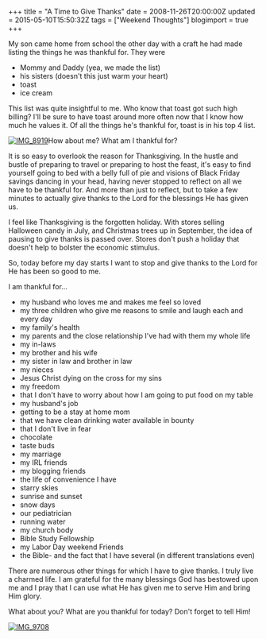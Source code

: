 +++
title = "A Time to Give Thanks"
date = 2008-11-26T20:00:00Z
updated = 2015-05-10T15:50:32Z
tags = ["Weekend Thoughts"]
blogimport = true 
+++

My son came home from school the other day with a craft he had made listing the things he was thankful for.  They were

*   Mommy and Daddy (yea, we made the list)
*   his sisters (doesn't this just warm your heart)
*   toast
*   ice cream 

This list was quite insightful to me.  Who know that toast got such high billing?  I'll be sure to have toast around more often now that I know how much he values it.  Of all the things he's thankful for, toast is in his top 4 list.  

[![IMG_8919](https://latc.s3.amazonaws.com/wp-content/uploads/2008/11/img-8919-thumb.jpg)](https://latc.s3.amazonaws.com/wp-content/uploads/2008/11/img-8919.jpg)How about me?  What am I thankful for?  

 It is so easy to overlook the reason for Thanksgiving.  In the hustle and bustle of preparing to travel or preparing to host the feast, it's easy to find yourself going to bed with a belly full of pie and visions of Black Friday savings dancing in your head, having never stopped to reflect on all we have to be thankful for.  And more than just to reflect, but to take a few minutes to actually give thanks to the Lord for the blessings He has given us.  

I feel like Thanksgiving is the forgotten holiday.  With stores selling Halloween candy in July, and Christmas trees up in September, the idea of pausing to give thanks is passed over.  Stores don't push a holiday that doesn't help to bolster the economic stimulus.  

So, today before my day starts I want to stop and give thanks to the Lord for He has been so good to me. 

I am thankful for...

*   my husband who loves me and makes me feel so loved
*   my three children who give me reasons to smile and laugh each and every day
*   my family's health
*   my parents and the close relationship I've had with them my whole life
*   my in-laws
*   my brother and his wife
*   my sister in law and brother in law
*   my nieces
*   Jesus Christ dying on the cross for my sins
*   my freedom
*   that I don't have to worry about how I am going to put food on my table
*   my husband's job
*   getting to be a stay at home mom
*   that we have clean drinking water available in bounty
*   that I don't live in fear
*   chocolate
*   taste buds
*   my marriage
*   my IRL friends
*   my blogging friends
*   the life of convenience I have
*   starry skies
*   sunrise and sunset
*   snow days
*   our pediatrician
*   running water
*   my church body
*   Bible Study Fellowship
*   my Labor Day weekend Friends
*   the Bible- and the fact that I have several (in different translations even)

There are numerous other things for which I have to give thanks.  I truly live a charmed life.  I am grateful for the many blessings God has bestowed upon me and I pray that I can use what He has given me to serve Him and bring Him glory.

What about you?  What are you thankful for today?  Don't forget to tell Him!

[![IMG_9708](https://latc.s3.amazonaws.com/wp-content/uploads/2008/11/img-9708-thumb1.jpg)](https://latc.s3.amazonaws.com/wp-content/uploads/2008/11/img-97081.jpg)
